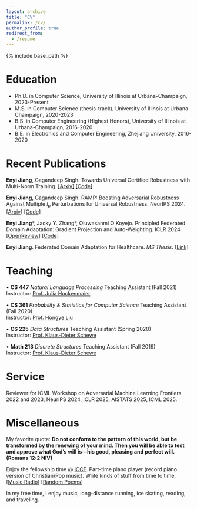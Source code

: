 ```yaml
---
layout: archive
title: "CV"
permalink: /cv/
author_profile: true
redirect_from:
  - /resume
---
```


{% include base_path %}
<!-- You can check out my detailed CV [here](https://enyijiang.github.io/files/Enyi_Jiang_CV.pdf). -->

Education
======
* Ph.D. in Computer Science, University of Illinois at Urbana-Champaign, 2023-Present
* M.S. in Computer Science (thesis-track), University of Illinois at Urbana-Champaign, 2020-2023
* B.S. in Computer Engineering (Highest Honors), University of Illinois at Urbana-Champaign, 2016-2020
* B.E. in Electronics and Computer Engineering, Zhejiang University, 2016-2020
  
<!-- Skills
======
* Python, C++, C, System Verilog, R, Java
* LaTex, OverLeaf, Matlab
* Pytorch, Tensorflow
<!-- * Skill 3 --> 

Recent Publications
======
<!--   <ul>{% for post in site.publications %}
    {% include archive-single-cv.html %}
  {% endfor %}</ul> -->

**Enyi Jiang**, Gagandeep Singh. Towards Universal Certified Robustness with Multi-Norm Training. [[Arxiv]](https://arxiv.org/abs/2410.03000) [[Code]](https://github.com/uiuc-focal-lab/CURE)

**Enyi Jiang**, Gagandeep Singh. RAMP: Boosting Adversarial Robustness Against Multiple $l_p$ Perturbations for Universal Robustness. NeurIPS 2024. [[Arxiv]](https://arxiv.org/abs/2402.06827) [[Code]](https://github.com/uiuc-focal-lab/RAMP/tree/main)

**Enyi Jiang**\*, Jacky Y. Zhang\*, Oluwasanmi O Koyejo. Principled Federated Domain Adaptation: Gradient Projection and Auto-Weighting. ICLR 2024. [[OpenReview]](https://openreview.net/forum?id=6J3ehSUrMU) [[Code]](https://github.com/jackyzyb/AutoFedGP)

**Enyi Jiang**. Federated Domain Adaptation for Healthcare. *MS Thesis*. [[Link]](https://www.ideals.illinois.edu/items/127653)
  
Teaching
======
<!--   <ul>{% for post in site.teaching %}
    {% include archive-single-cv.html %}
  {% endfor %}</ul> -->
• **CS 447** *Natural Language Processing* Teaching Assistant (Fall 2021)  
  Instructor: [Prof. Julia Hockenmaier](https://juliahmr.cs.illinois.edu/)
  
• **CS 361** *Probability & Statistics for Computer Science* Teaching Assistant (Fall 2020)  
  Instructor: [Prof. Hongye Liu](https://cs.illinois.edu/about/people/department-faculty/hl314)

• **CS 225** *Data Structures* Teaching Assistant (Spring 2020)  
  Instructor: [Prof. Klaus-Dieter Schewe](https://scholar.google.com/citations?user=e74FobUAAAAJ&hl=en)
 
• **Math 213** *Discrete Structures* Teaching Assistant (Fall 2019)  
  Instructor: [Prof. Klaus-Dieter Schewe](https://scholar.google.com/citations?user=e74FobUAAAAJ&hl=en)

Service
======
Reviewer for ICML Workshop on Adversarial Machine Learning Frontiers 2022 and 2023, NeurIPS 2024, ICLR 2025, AISTATS 2025, ICML 2025.

  
Miscellaneous
======
My favorite quote: **Do not conform to the pattern of this world, but be transformed by the renewing of your mind. Then you will be able to test and approve what God’s will is—his good, pleasing and perfect will. (Romans 12:2 NIV)**

Enjoy the fellowship time @ [ICCF](https://iccfer.com/). Part-time piano player (record piano version of Christian/Pop music). Write kinds of stuff from time to time. [[Music Radio](https://music.163.com/#/djradio?id=960850566)] [[Random Poems](https://enyijiang.web.illinois.edu/)]

In my free time, I enjoy music, long-distance running, ice skating, reading, and traveling.
